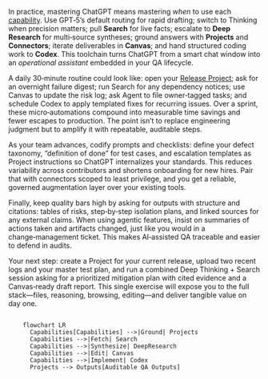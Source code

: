 <p>
	In practice, mastering ChatGPT means mastering <i>when</i> to use each 
	<a href='https://help.openai.com/en/articles/9260256-chatgpt-capabilities-overview?utm_source=chatgpt.com'>capability</a>. 
	Use GPT‑5’s default routing for rapid drafting; switch to Thinking when precision matters; pull <b>Search</b> for live facts; escalate to <b>Deep Research</b> for multi‑source syntheses; ground answers with <b>Projects</b> and <b>Connectors</b>; iterate deliverables in <b>Canvas</b>; and hand structured coding work to <b>Codex</b>. This toolchain turns ChatGPT from a smart chat window into an <i>operational assistant</i> embedded in your QA lifecycle. 
</p>

<p>
	A daily 30‑minute routine could look like: open your <a href='https://help.openai.com/en/articles/10169521-projects-in-chatgpt?utm_source=chatgpt.com'>Release Project</a>; 
	ask for an overnight failure digest; run Search for any dependency notices; use Canvas to update the risk log; ask Agent to file owner‑tagged tasks; and schedule Codex to apply templated fixes for recurring issues. Over a sprint, these micro‑automations compound into measurable time savings and fewer escapes to production. The point isn’t to replace engineering judgment but to amplify it with repeatable, auditable steps.
</p>

<p>
	As your team advances, codify prompts and checklists: define your defect taxonomy, “definition of done” for test cases, and escalation templates as Project instructions so ChatGPT internalizes your standards. This reduces variability across contributors and shortens onboarding for new hires. Pair that with connectors scoped to least privilege, and you get a reliable, governed augmentation layer over your existing tools.
</p>

<p>
	Finally, keep quality bars high by asking for outputs with structure and citations: tables of risks, step‑by‑step isolation plans, and linked sources for any external claims. When using agentic features, insist on summaries of actions taken and artifacts changed, just like you would in a change‑management ticket. This makes AI‑assisted QA traceable and easier to defend in audits. 
</p>

<p>
	Your next step: create a Project for your current release, upload two recent logs and your master test plan, and run a combined Deep Thinking + Search session asking for a prioritized mitigation plan with cited evidence and a Canvas‑ready draft report. This single exercise will expose you to the full stack—files, reasoning, browsing, editing—and deliver tangible value on day one.
</p>
<pre><code class="language-mermaid">
	flowchart LR
	  Capabilities[Capabilities] -->|Ground| Projects
	  Capabilities -->|Fetch| Search
	  Capabilities -->|Synthesize| DeepResearch
	  Capabilities -->|Edit| Canvas
	  Capabilities -->|Implement| Codex
	  Projects --> Outputs[Auditable QA Outputs]
</code></pre>